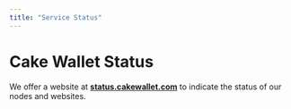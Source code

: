 ```yaml
---
title: "Service Status"
---
```


# Cake Wallet Status

We offer a website at [**status.cakewallet.com**](https://status.cakewallet.com) to indicate the status of our nodes and websites.
